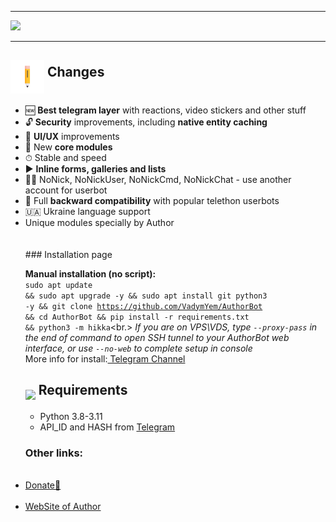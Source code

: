 <hr>
<img src="https://authorche.pp.ua/poems/logo.jpg">
<hr>
<h2><img src = "https://github.com/VadymYem/AuthorBot/blob/main/assets/35-edit-flat.webp" height="54" align="middle"> Changes</h2>

<ul>
	<li>🆕 <b>Best telegram layer</b> with reactions, video stickers and other stuff</li>
	<li>🔓 <b>Security</b> improvements, including <b>native entity caching</b></li>
	<li>🎨 <b>UI/UX</b> improvements</li>
	<li>📼 New <b>core modules</b></li>
	<li>⏱ Stable and speed</li>
	<li>▶️ <b>Inline forms, galleries and lists</b></li>
	<li>👨‍👦 NoNick, NoNickUser, NoNickCmd, NoNickChat - use another account for userbot</li>
	<li>🔁 Full <b>backward compatibility</b> with popular telethon userbots</li>
        <li>🇺🇦 Ukraine language support</li>
        <li>Unique modules specially by Author</li><br><br>
	### Installation page

<b>Manual installation (no script):</b><br>
<code>sudo apt update && sudo apt upgrade -y && sudo apt install git python3 -y && git clone https://github.com/VadymYem/AuthorBot && cd AuthorBot && pip install -r requirements.txt && python3 -m hikka</code><br.>
<i>If you are on VPS\VDS, type <code>--proxy-pass</code> in the end of command to open SSH tunnel to your AuthorBot web interface, or use <code>--no-web</code> to complete setup in console</i><br>
More info for install:<a href="https://t.me/author_ubot"> Telegram Channel</a>
<br>
<h2 border="none"><img src="https://github.com/hikariatama/assets/raw/master/1312-micro-sd-card-flat.webp" height="54" align="middle"> Requirements</h2>
<ul>
 <li>Python 3.8-3.11</li>
 <li>API_ID and HASH from <a href="https://my.telegram.org/apps" color="#2594cb">Telegram</a></li>
</ul>
 <h3>Other links:</h3><br>
 <li><a href="https://authorche.pp.ua/donate.html" class="button">Donate💌</a></li><br>
 <li><a href="https://authorche.pp.ua" class="button">WebSite of Author</a>
 </li>
